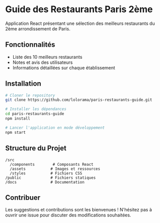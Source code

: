 # Guide des Restaurants Paris 2ème

Application React présentant une sélection des meilleurs restaurants du 2ème arrondissement de Paris.

## Fonctionnalités

- Liste des 10 meilleurs restaurants
- Notes et avis des utilisateurs
- Informations détaillées sur chaque établissement

## Installation

```bash
# Cloner le repository
git clone https://github.com/lolorama/paris-restaurants-guide.git

# Installer les dépendances
cd paris-restaurants-guide
npm install

# Lancer l'application en mode développement
npm start
```

## Structure du Projet

```
/src
  /components        # Composants React
  /assets           # Images et ressources
  /styles           # Fichiers CSS
/public             # Fichiers statiques
/docs               # Documentation
```

## Contribuer

Les suggestions et contributions sont les bienvenues ! N'hésitez pas à ouvrir une issue pour discuter des modifications souhaitées.